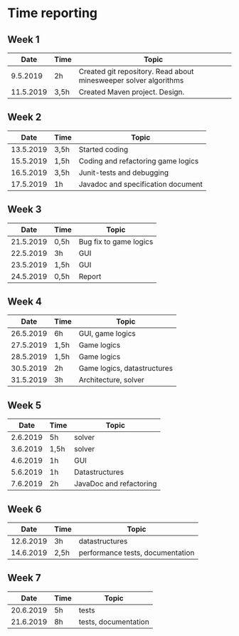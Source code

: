 # Time reporting

## Week 1

Date      | Time  | Topic  |
----------|-------|--------|
9.5.2019  | 2h    | Created git repository. Read about minesweeper solver algorithms |
11.5.2019 | 3,5h  | Created Maven project. Design. |

## Week 2

Date      | Time  | Topic  |
----------|-------|--------|
13.5.2019 | 3,5h  | Started coding |
15.5.2019 | 1,5h  | Coding and refactoring game logics |
16.5.2019 | 3,5h  | Junit-tests and debugging |
17.5.2019 | 1h    | Javadoc and specification document |

## Week 3

Date      | Time  | Topic  |
----------|-------|--------|
21.5.2019 | 0,5h  | Bug fix to game logics |
22.5.2019 | 3h  | GUI |
23.5.2019 | 1,5h  | GUI|
24.5.2019 | 0,5h  | Report |

## Week 4

Date      | Time  | Topic  |
----------|-------|--------|
26.5.2019 | 6h    | GUI, game logics |
27.5.2019 | 1,5h  | Game logics |
28.5.2019 | 1,5h  | Game logics |
30.5.2019 | 2h    | Game logics, datastructures |
31.5.2019 | 3h    | Architecture, solver |

## Week 5

Date      | Time  | Topic  |
----------|-------|--------|
2.6.2019 | 5h    | solver |
3.6.2019 | 1,5h  | solver |
4.6.2019 | 1h    | GUI |
5.6.2019 | 1h    | Datastructures |
7.6.2019 | 2h    | JavaDoc and refactoring |

## Week 6

Date      | Time  | Topic  |
----------|-------|--------|
12.6.2019 | 3h    | datastructures |
14.6.2019 | 2,5h  | performance tests, documentation |

## Week 7

Date      | Time  | Topic  |
----------|-------|--------|
20.6.2019 | 5h    | tests |
21.6.2019 | 8h    | tests, documentation |

